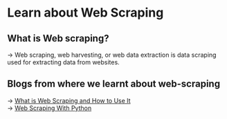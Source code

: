 # Learn about Web Scraping

## What is Web scraping?
-> Web scraping, web harvesting, or web data extraction is data scraping used for extracting data from websites.

## Blogs from where we learnt about web-scraping
-> [What is Web Scraping and How to Use It](https://www.geeksforgeeks.org/what-is-web-scraping-and-how-to-use-it/) 
<br />-> [Web Scraping With Python](https://www.edureka.co/blog/web-scraping-with-python/)
